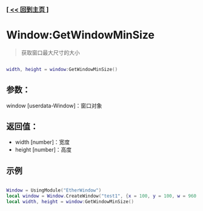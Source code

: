 ### [[ << 回到主页 ]](README.md)

# Window:GetWindowMinSize

> 获取窗口最大尺寸的大小

```lua

width, height = window:GetWindowMinSize()

```

## 参数：

window [userdata-Window]：窗口对象

## 返回值：

+ width [number]：宽度
+ height [number]：高度

## 示例
```lua

Window = UsingModule("EtherWindow")
local window = Window.CreateWindow("test1", {x = 100, y = 100, w = 960, h = 640}, {})
local width, height = window:GetWindowMinSize()

```